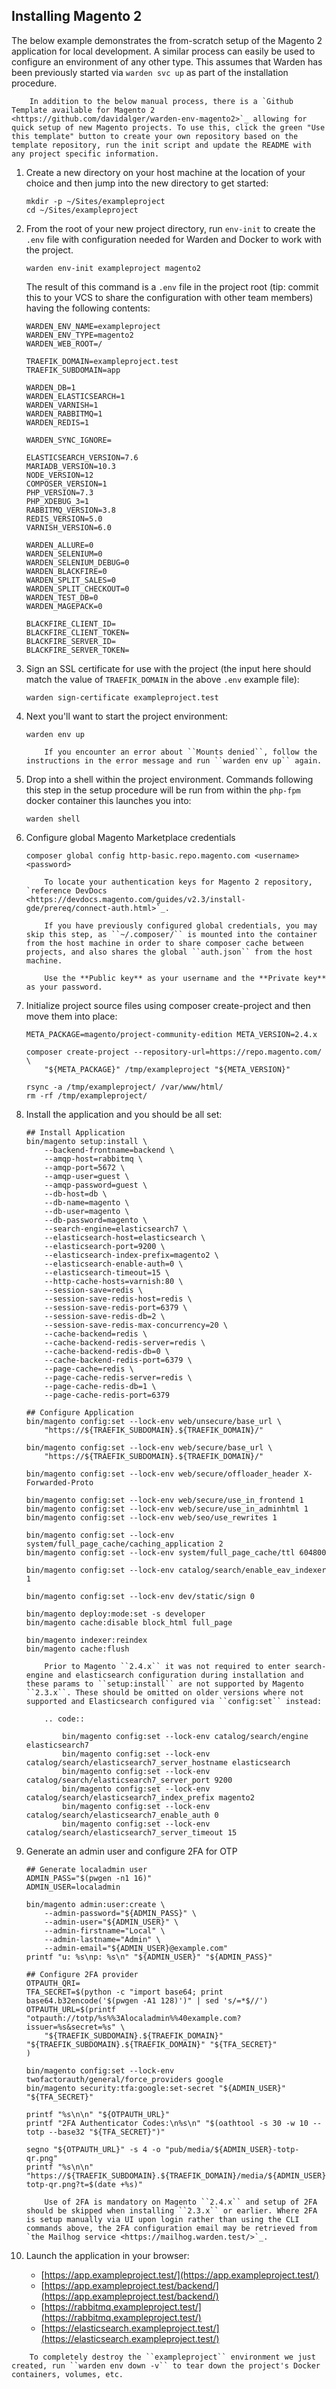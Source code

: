 ## Installing Magento 2

The below example demonstrates the from-scratch setup of the Magento 2 application for local development. A similar process can easily be used to configure an environment of any other type. This assumes that Warden has been previously started via `warden svc up` as part of the installation procedure.

```note::
    In addition to the below manual process, there is a `Github Template available for Magento 2 <https://github.com/davidalger/warden-env-magento2>`_ allowing for quick setup of new Magento projects. To use this, click the green "Use this template" button to create your own repository based on the template repository, run the init script and update the README with any project specific information.
```

1.  Create a new directory on your host machine at the location of your choice and then jump into the new directory to get started:

        mkdir -p ~/Sites/exampleproject
        cd ~/Sites/exampleproject

2.  From the root of your new project directory, run `env-init` to create the `.env` file with configuration needed for Warden and Docker to work with the project.

        warden env-init exampleproject magento2

    The result of this command is a `.env` file in the project root (tip: commit this to your VCS to share the configuration with other team members) having the following contents:

        WARDEN_ENV_NAME=exampleproject
        WARDEN_ENV_TYPE=magento2
        WARDEN_WEB_ROOT=/

        TRAEFIK_DOMAIN=exampleproject.test
        TRAEFIK_SUBDOMAIN=app

        WARDEN_DB=1
        WARDEN_ELASTICSEARCH=1
        WARDEN_VARNISH=1
        WARDEN_RABBITMQ=1
        WARDEN_REDIS=1

        WARDEN_SYNC_IGNORE=

        ELASTICSEARCH_VERSION=7.6
        MARIADB_VERSION=10.3
        NODE_VERSION=12
        COMPOSER_VERSION=1
        PHP_VERSION=7.3
        PHP_XDEBUG_3=1
        RABBITMQ_VERSION=3.8
        REDIS_VERSION=5.0
        VARNISH_VERSION=6.0

        WARDEN_ALLURE=0
        WARDEN_SELENIUM=0
        WARDEN_SELENIUM_DEBUG=0
        WARDEN_BLACKFIRE=0
        WARDEN_SPLIT_SALES=0
        WARDEN_SPLIT_CHECKOUT=0
        WARDEN_TEST_DB=0
        WARDEN_MAGEPACK=0

        BLACKFIRE_CLIENT_ID=
        BLACKFIRE_CLIENT_TOKEN=
        BLACKFIRE_SERVER_ID=
        BLACKFIRE_SERVER_TOKEN=

3.  Sign an SSL certificate for use with the project (the input here should match the value of `TRAEFIK_DOMAIN` in the above `.env` example file):

        warden sign-certificate exampleproject.test

4.  Next you'll want to start the project environment:

        warden env up

    ```warning::
        If you encounter an error about ``Mounts denied``, follow the instructions in the error message and run ``warden env up`` again.
    ```

5.  Drop into a shell within the project environment. Commands following this step in the setup procedure will be run from within the `php-fpm` docker container this launches you into:

        warden shell

6.  Configure global Magento Marketplace credentials

    	composer global config http-basic.repo.magento.com <username> <password>

    ```note::
        To locate your authentication keys for Magento 2 repository, `reference DevDocs <https://devdocs.magento.com/guides/v2.3/install-gde/prereq/connect-auth.html>`_.

        If you have previously configured global credentials, you may skip this step, as ``~/.composer/`` is mounted into the container from the host machine in order to share composer cache between projects, and also shares the global ``auth.json`` from the host machine.

        Use the **Public key** as your username and the **Private key** as your password.
    ```

7.  Initialize project source files using composer create-project and then move them into place:

        META_PACKAGE=magento/project-community-edition META_VERSION=2.4.x

        composer create-project --repository-url=https://repo.magento.com/ \
            "${META_PACKAGE}" /tmp/exampleproject "${META_VERSION}"

        rsync -a /tmp/exampleproject/ /var/www/html/
        rm -rf /tmp/exampleproject/

8.  Install the application and you should be all set:

        ## Install Application
        bin/magento setup:install \
            --backend-frontname=backend \
            --amqp-host=rabbitmq \
            --amqp-port=5672 \
            --amqp-user=guest \
            --amqp-password=guest \
            --db-host=db \
            --db-name=magento \
            --db-user=magento \
            --db-password=magento \
            --search-engine=elasticsearch7 \
            --elasticsearch-host=elasticsearch \
            --elasticsearch-port=9200 \
            --elasticsearch-index-prefix=magento2 \
            --elasticsearch-enable-auth=0 \
            --elasticsearch-timeout=15 \
            --http-cache-hosts=varnish:80 \
            --session-save=redis \
            --session-save-redis-host=redis \
            --session-save-redis-port=6379 \
            --session-save-redis-db=2 \
            --session-save-redis-max-concurrency=20 \
            --cache-backend=redis \
            --cache-backend-redis-server=redis \
            --cache-backend-redis-db=0 \
            --cache-backend-redis-port=6379 \
            --page-cache=redis \
            --page-cache-redis-server=redis \
            --page-cache-redis-db=1 \
            --page-cache-redis-port=6379

        ## Configure Application
        bin/magento config:set --lock-env web/unsecure/base_url \
            "https://${TRAEFIK_SUBDOMAIN}.${TRAEFIK_DOMAIN}/"

        bin/magento config:set --lock-env web/secure/base_url \
            "https://${TRAEFIK_SUBDOMAIN}.${TRAEFIK_DOMAIN}/"

        bin/magento config:set --lock-env web/secure/offloader_header X-Forwarded-Proto

        bin/magento config:set --lock-env web/secure/use_in_frontend 1
        bin/magento config:set --lock-env web/secure/use_in_adminhtml 1
        bin/magento config:set --lock-env web/seo/use_rewrites 1

        bin/magento config:set --lock-env system/full_page_cache/caching_application 2
        bin/magento config:set --lock-env system/full_page_cache/ttl 604800

        bin/magento config:set --lock-env catalog/search/enable_eav_indexer 1

        bin/magento config:set --lock-env dev/static/sign 0

        bin/magento deploy:mode:set -s developer
        bin/magento cache:disable block_html full_page

        bin/magento indexer:reindex
        bin/magento cache:flush

    ```note::
        Prior to Magento ``2.4.x`` it was not required to enter search-engine and elasticsearch configuration during installation and these params to ``setup:install`` are not supported by Magento ``2.3.x``. These should be omitted on older versions where not supported and Elasticsearch configured via ``config:set`` instead:

        .. code::

            bin/magento config:set --lock-env catalog/search/engine elasticsearch7
            bin/magento config:set --lock-env catalog/search/elasticsearch7_server_hostname elasticsearch
            bin/magento config:set --lock-env catalog/search/elasticsearch7_server_port 9200
            bin/magento config:set --lock-env catalog/search/elasticsearch7_index_prefix magento2
            bin/magento config:set --lock-env catalog/search/elasticsearch7_enable_auth 0
            bin/magento config:set --lock-env catalog/search/elasticsearch7_server_timeout 15
    ```

9.  Generate an admin user and configure 2FA for OTP

        ## Generate localadmin user
        ADMIN_PASS="$(pwgen -n1 16)"
        ADMIN_USER=localadmin

        bin/magento admin:user:create \
            --admin-password="${ADMIN_PASS}" \
            --admin-user="${ADMIN_USER}" \
            --admin-firstname="Local" \
            --admin-lastname="Admin" \
            --admin-email="${ADMIN_USER}@example.com"
        printf "u: %s\np: %s\n" "${ADMIN_USER}" "${ADMIN_PASS}"

        ## Configure 2FA provider
        OTPAUTH_QRI=
        TFA_SECRET=$(python -c "import base64; print base64.b32encode('$(pwgen -A1 128)')" | sed 's/=*$//')
        OTPAUTH_URL=$(printf "otpauth://totp/%s%%3Alocaladmin%%40example.com?issuer=%s&secret=%s" \
            "${TRAEFIK_SUBDOMAIN}.${TRAEFIK_DOMAIN}" "${TRAEFIK_SUBDOMAIN}.${TRAEFIK_DOMAIN}" "${TFA_SECRET}"
        )

        bin/magento config:set --lock-env twofactorauth/general/force_providers google
        bin/magento security:tfa:google:set-secret "${ADMIN_USER}" "${TFA_SECRET}"

        printf "%s\n\n" "${OTPAUTH_URL}"
        printf "2FA Authenticator Codes:\n%s\n" "$(oathtool -s 30 -w 10 --totp --base32 "${TFA_SECRET}")"

        segno "${OTPAUTH_URL}" -s 4 -o "pub/media/${ADMIN_USER}-totp-qr.png"
        printf "%s\n\n" "https://${TRAEFIK_SUBDOMAIN}.${TRAEFIK_DOMAIN}/media/${ADMIN_USER}-totp-qr.png?t=$(date +%s)"

    ```note::
        Use of 2FA is mandatory on Magento ``2.4.x`` and setup of 2FA should be skipped when installing ``2.3.x`` or earlier. Where 2FA is setup manually via UI upon login rather than using the CLI commands above, the 2FA configuration email may be retrieved from `the Mailhog service <https://mailhog.warden.test/>`_.
    ```

10. Launch the application in your browser:

    - [https://app.exampleproject.test/](https://app.exampleproject.test/)
    - [https://app.exampleproject.test/backend/](https://app.exampleproject.test/backend/)
    - [https://rabbitmq.exampleproject.test/](https://rabbitmq.exampleproject.test/)
    - [https://elasticsearch.exampleproject.test/](https://elasticsearch.exampleproject.test/)

```note::
    To completely destroy the ``exampleproject`` environment we just created, run ``warden env down -v`` to tear down the project's Docker containers, volumes, etc.
```
